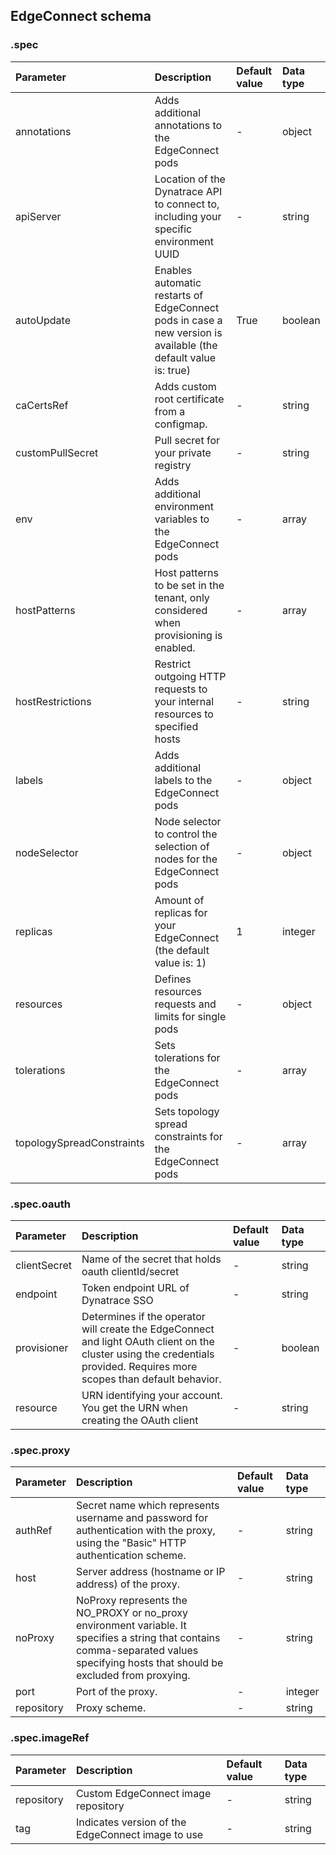 ## EdgeConnect schema

### .spec

|Parameter|Description|Default value|Data type|
|:-|:-|:-|:-|
|annotations|Adds additional annotations to the EdgeConnect pods|-|object|
|apiServer|Location of the Dynatrace API to connect to, including your specific environment UUID|-|string|
|autoUpdate|Enables automatic restarts of EdgeConnect pods in case a new version is available (the default value is: true)|True|boolean|
|caCertsRef|Adds custom root certificate from a configmap.|-|string|
|customPullSecret|Pull secret for your private registry|-|string|
|env|Adds additional environment variables to the EdgeConnect pods|-|array|
|hostPatterns|Host patterns to be set in the tenant, only considered when provisioning is enabled.|-|array|
|hostRestrictions|Restrict outgoing HTTP requests to your internal resources to specified hosts|-|string|
|labels|Adds additional labels to the EdgeConnect pods|-|object|
|nodeSelector|Node selector to control the selection of nodes for the EdgeConnect pods|-|object|
|replicas|Amount of replicas for your EdgeConnect (the default value is: 1)|1|integer|
|resources|Defines resources requests and limits for single pods|-|object|
|tolerations|Sets tolerations for the EdgeConnect pods|-|array|
|topologySpreadConstraints|Sets topology spread constraints for the EdgeConnect pods|-|array|

### .spec.oauth

|Parameter|Description|Default value|Data type|
|:-|:-|:-|:-|
|clientSecret|Name of the secret that holds oauth clientId/secret|-|string|
|endpoint|Token endpoint URL of Dynatrace SSO|-|string|
|provisioner|Determines if the operator will create the EdgeConnect and light OAuth client on the cluster using the credentials provided. Requires more scopes than default behavior.|-|boolean|
|resource|URN identifying your account. You get the URN when creating the OAuth client|-|string|

### .spec.proxy

|Parameter|Description|Default value|Data type|
|:-|:-|:-|:-|
|authRef|Secret name which represents username and password for authentication with the proxy, using the "Basic" HTTP authentication scheme.|-|string|
|host|Server address (hostname or IP address) of the proxy.|-|string|
|noProxy|NoProxy represents the NO_PROXY or no_proxy environment variable. It specifies a string that contains comma-separated values specifying hosts that should be excluded from proxying.|-|string|
|port|Port of the proxy.|-|integer|
|repository|Proxy scheme.|-|string|

### .spec.imageRef

|Parameter|Description|Default value|Data type|
|:-|:-|:-|:-|
|repository|Custom EdgeConnect image repository|-|string|
|tag|Indicates version of the EdgeConnect image to use|-|string|
